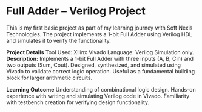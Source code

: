 # Full Adder – Verilog Project
This is my first basic project as part of my learning journey with Soft Nexis Technologies.
The project implements a 1-bit Full Adder using Verilog HDL and simulates it to verify the functionality.

**Project Details**
Tool Used: Xilinx Vivado
Language: Verilog
Simulation only.
**Description:**
Implements a 1-bit Full Adder with three inputs (A, B, Cin) and two outputs (Sum, Cout).
Designed, synthesized, and simulated using Vivado to validate correct logic operation.
Useful as a fundamental building block for larger arithmetic circuits.

**Learning Outcome**
Understanding of combinational logic design.
Hands-on experience with writing and simulating Verilog code in Vivado.
Familiarity with testbench creation for verifying design functionality.
